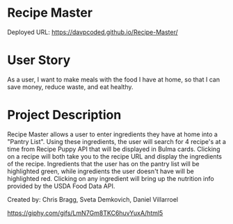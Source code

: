 # Recipe Master

Deployed URL: https://davpcoded.github.io/Recipe-Master/

# User Story

As a user, I want to make meals with the food I have at home, so that I can save money, reduce waste, and eat healthy.

# Project Description

Recipe Master allows a user to enter ingredients they have at home into a "Pantry List".
Using these ingredients, the user will search for 4 recipe's at a time from Recipe Puppy API that
will be displayed in Bulma cards. Clicking on a recipe will both take you to the recipe URL and display
the ingredients of the recipe. Ingredients that the user has on the pantry list will be highlighted
green, while ingredients the user doesn't have will be highlighted red. Clicking on any ingredient will
bring up the nutrition info provided by the USDA Food Data API.

Created by: Chris Bragg, Sveta Demkovich, Daniel Villarroel

https://giphy.com/gifs/LmN7Gm8TKC6huvYuxA/html5
